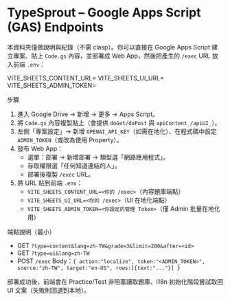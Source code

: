 # TypeSprout – Google Apps Script (GAS) Endpoints

本資料夾僅做說明與紀錄（不需 clasp）。你可以直接在 Google Apps Script 建立專案、貼上 `Code.gs` 內容，並部署成 Web App，然後把產生的 `/exec` URL 放入前端 `.env`：

VITE_SHEETS_CONTENT_URL=
VITE_SHEETS_UI_URL=
VITE_SHEETS_ADMIN_TOKEN=

步驟
1. 進入 Google Drive → 新增 → 更多 → Apps Script。
2. 將 `Code.gs` 內容複製貼上（會提供 `doGet/doPost` 與 `apiContent_/apiUI_`）。
3. 左側「專案設定」→ 新增 `OPENAI_API_KEY`（如需在地化）、在程式碼中設定 `ADMIN_TOKEN`（或改為使用 Property）。
4. 發布 Web App：
   - 選單：部署 → 新增部署 → 類型選「網路應用程式」。
   - 存取權限選「任何知道連結的人」。
   - 部署後複製 `/exec` URL。
5. 將 URL 貼到前端 `.env`：
   - `VITE_SHEETS_CONTENT_URL=<你的 /exec>`（內容題庫端點）
   - `VITE_SHEETS_UI_URL=<你的 /exec>`（UI 在地化端點）
   - `VITE_SHEETS_ADMIN_TOKEN=<你設定的管理 Token>`（僅 Admin 批量在地化用）

端點說明（最小）
- GET `?type=content&lang=zh-TW&grade=3&limit=200&after=<id>`
- GET `?type=ui&lang=zh-TW`
- POST `/exec` Body：`{ action:"localize", token:"<ADMIN_TOKEN>", source:"zh-TW", target:"en-US", rows:[{text:"..."}] }`

部署成功後，前端會在 Practice/Test 非阻塞讀取題庫、i18n 初始化階段嘗試取回 UI 文案（失敗則回退到本地）。
